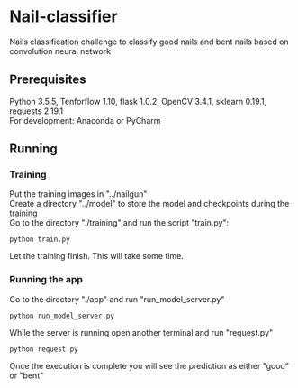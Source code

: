 # Nail-classifier
Nails classification challenge to classify good nails and bent nails based on convolution neural network

## Prerequisites

Python 3.5.5, Tenforflow 1.10, flask 1.0.2, OpenCV 3.4.1, sklearn 0.19.1, requests 2.19.1
<br>
For development: Anaconda or PyCharm

## Running
### Training
Put the training images in "../nailgun"
<br>
Create a directory "../model" to store the model and checkpoints during the training 
<br>
Go to the directory "./training" and run the script "train.py":
```
python train.py
```
Let the training finish. This will take some time.

### Running the app
Go to the directory "./app" and run "run_model_server.py"
```
python run_model_server.py
```
While the server is running open another terminal and run "request.py"
```
python request.py
```
Once the execution is complete you will see the prediction as either "good" or "bent"
